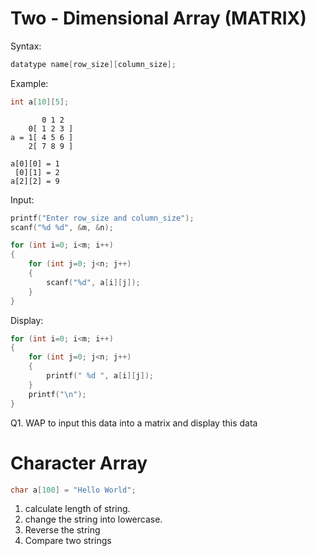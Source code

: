 # Two - Dimensional Array (MATRIX)
Syntax:
```c
datatype name[row_size][column_size];
```

Example:
```c
int a[10][5];
```
```
       0 1 2
    0[ 1 2 3 ]
a = 1[ 4 5 6 ]
    2[ 7 8 9 ]

a[0][0] = 1
 [0][1] = 2
a[2][2] = 9
```

Input:
```c
printf("Enter row_size and column_size");
scanf("%d %d", &m, &n);

for (int i=0; i<m; i++)
{
    for (int j=0; j<n; j++)
    {
        scanf("%d", a[i][j]);
    }
}
```

Display:
```c
for (int i=0; i<m; i++)
{
    for (int j=0; j<n; j++)
    {
        printf(" %d ", a[i][j]);
    }
    printf("\n");
}
```

Q1. WAP to input this data into a matrix and display this data


# Character Array
```c
char a[100] = "Hello World";
```

1. calculate length of string.
2. change the string into lowercase.
3. Reverse the string
4. Compare two strings
